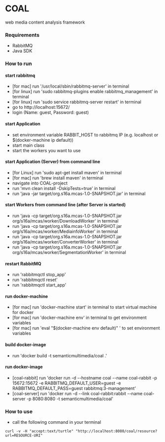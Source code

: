 # COAL
web media content analysis framework

### Requirements
- RabbitMQ
- Java SDK

### How to run

#### start rabbitmq
- [for mac] run '/usr/local/sbin/rabbitmq-server' in terminal
- [for linux] run 'sudo rabbitmq-plugins enable rabbitmq_management' in terminal
- [for linux] run 'sudo service rabbitmq-server restart' in terminal
- go to http://localhost:15672/
- login (Name: guest, Password: guest)

#### start Application
- set environment variable RABBIT_HOST to rabbitmq IP (e.g. localhost or $(docker-machine ip default))
- start main class
- start the workers you want to use

#### start Application (Server) from command line
- [for Linux] run 'sudo apt-get install maven' in terminal
- [for mac] run 'brew install maven' in terminal
- navigate into COAL-project
- run 'mvn clean install -DskipTests=true' in terminal
- run 'java -jar target/org.s16a.mcas-1.0-SNAPSHOT.jar' in terminal

#### start Workers from command line (after Server is started)
- run 'java -cp target/org.s16a.mcas-1.0-SNAPSHOT.jar org/s16a/mcas/worker/DownloadWorker' in terminal
- run 'java -cp target/org.s16a.mcas-1.0-SNAPSHOT.jar org/s16a/mcas/worker/MediainfoWorker' in terminal
- run 'java -cp target/org.s16a.mcas-1.0-SNAPSHOT.jar org/s16a/mcas/worker/ConverterWorker' in terminal
- run 'java -cp target/org.s16a.mcas-1.0-SNAPSHOT.jar org/s16a/mcas/worker/SegmentationWorker' in terminal

#### restart RabbitMQ
- run 'rabbitmqctl stop_app'
- run 'rabbitmqctl reset'
- run 'rabbitmqctl start_app'

#### run docker-machine
- [for mac] run 'docker-machine start' in terminal to start virtual machine for docker
- [for mac] run 'docker-machine env' in terminal to get environment variables
- [for mac] run 'eval "$(docker-machine env default)" ' to set environment variables

#### build docker-image
- run 'docker build -t semanticmultimedia/coal .'

#### run docker-image
- [coal-rabbit] run 'docker run -d --hostname coal --name coal-rabbit -p 15672:15672 -e RABBITMQ_DEFAULT_USER=guest -e RABBITMQ_DEFAULT_PASS=guest rabbitmq:3-management'
- [coal-server] run 'docker run -d --link coal-rabbit:rabbit --name coal-server -p 8080:8080 -t semanticmultimedia/coal' 

### How to use
- call the following command in your terminal
```
curl -v -H "accept:text/turtle" "http://localhost:8080/coal/resource?url=RESOURCE-URI"
```
